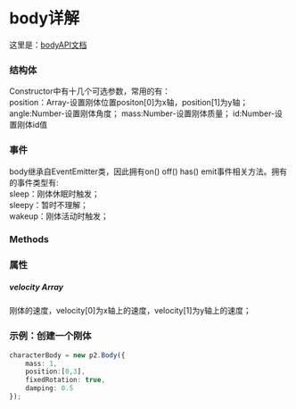 # body详解
这里是：[bodyAPI文档](http://schteppe.github.io/p2.js/docs/classes/Body.html)<br>

### 结构体
Constructor中有十几个可选参数，常用的有：<br>
position：Array-设置刚体位置positon[0]为x轴，position[1]为y轴；
angle:Number-设置刚体角度；
mass:Number-设置刚体质量；
id:Number-设置刚体id值

### 事件

body继承自EventEmitter类，因此拥有on() off() has() emit事件相关方法。拥有的事件类型有:<br>
sleep：刚体休眠时触发；<br>
sleepy：暂时不理解；<br>
wakeup：刚体活动时触发；<br>

### Methods

### 属性
##### velocity Array
刚体的速度，velocity[0]为x轴上的速度，velocity[1]为y轴上的速度；

### 示例：创建一个刚体
```typeScript
characterBody = new p2.Body({
    mass: 1,
    position:[0,3],
    fixedRotation: true,
    damping: 0.5
});
```

